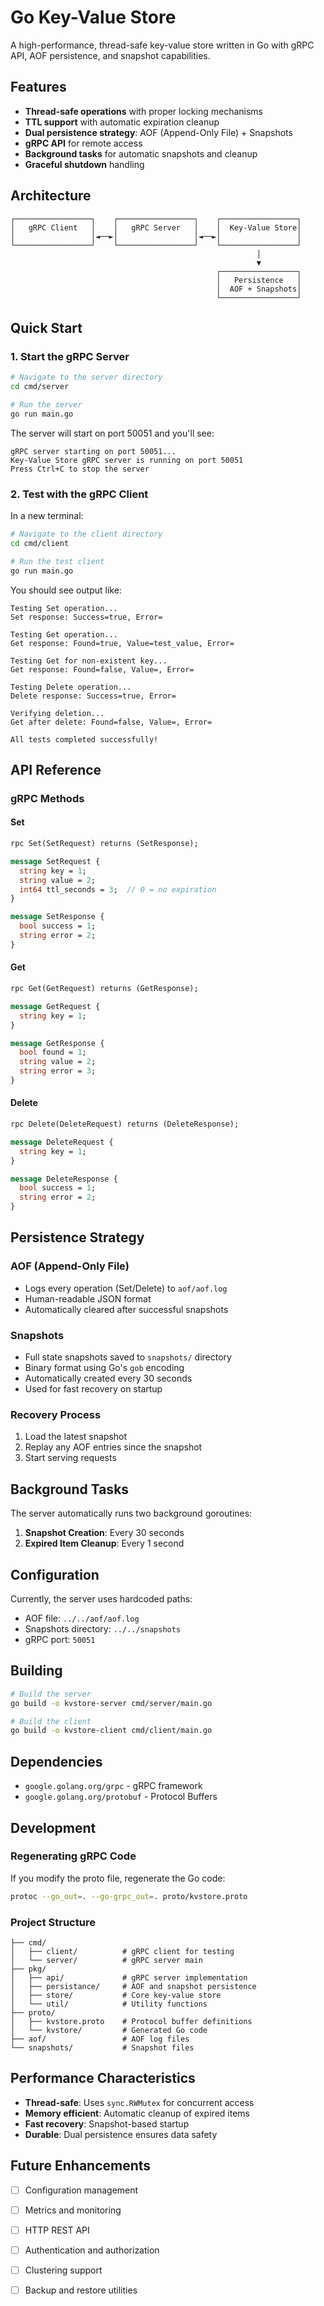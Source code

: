 # Go Key-Value Store

A high-performance, thread-safe key-value store written in Go with gRPC API, AOF persistence, and snapshot capabilities.

## Features

- **Thread-safe operations** with proper locking mechanisms
- **TTL support** with automatic expiration cleanup
- **Dual persistence strategy**: AOF (Append-Only File) + Snapshots
- **gRPC API** for remote access
- **Background tasks** for automatic snapshots and cleanup
- **Graceful shutdown** handling

## Architecture

```
┌─────────────────┐    ┌─────────────────┐    ┌─────────────────┐
│   gRPC Client   │    │   gRPC Server   │    │  Key-Value Store│
│                 │◄──►│                 │◄──►│                 │
└─────────────────┘    └─────────────────┘    └─────────────────┘
                                                       │
                                                       ▼
                                              ┌─────────────────┐
                                              │   Persistence   │
                                              │  AOF + Snapshots│
                                              └─────────────────┘
```

## Quick Start

### 1. Start the gRPC Server

```bash
# Navigate to the server directory
cd cmd/server

# Run the server
go run main.go
```

The server will start on port 50051 and you'll see:
```
gRPC server starting on port 50051...
Key-Value Store gRPC server is running on port 50051
Press Ctrl+C to stop the server
```

### 2. Test with the gRPC Client

In a new terminal:

```bash
# Navigate to the client directory
cd cmd/client

# Run the test client
go run main.go
```

You should see output like:
```
Testing Set operation...
Set response: Success=true, Error=

Testing Get operation...
Get response: Found=true, Value=test_value, Error=

Testing Get for non-existent key...
Get response: Found=false, Value=, Error=

Testing Delete operation...
Delete response: Success=true, Error=

Verifying deletion...
Get after delete: Found=false, Value=, Error=

All tests completed successfully!
```

## API Reference

### gRPC Methods

#### Set
```protobuf
rpc Set(SetRequest) returns (SetResponse);

message SetRequest {
  string key = 1;
  string value = 2;
  int64 ttl_seconds = 3;  // 0 = no expiration
}

message SetResponse {
  bool success = 1;
  string error = 2;
}
```

#### Get
```protobuf
rpc Get(GetRequest) returns (GetResponse);

message GetRequest {
  string key = 1;
}

message GetResponse {
  bool found = 1;
  string value = 2;
  string error = 3;
}
```

#### Delete
```protobuf
rpc Delete(DeleteRequest) returns (DeleteResponse);

message DeleteRequest {
  string key = 1;
}

message DeleteResponse {
  bool success = 1;
  string error = 2;
}
```

## Persistence Strategy

### AOF (Append-Only File)
- Logs every operation (Set/Delete) to `aof/aof.log`
- Human-readable JSON format
- Automatically cleared after successful snapshots

### Snapshots
- Full state snapshots saved to `snapshots/` directory
- Binary format using Go's `gob` encoding
- Automatically created every 30 seconds
- Used for fast recovery on startup

### Recovery Process
1. Load the latest snapshot
2. Replay any AOF entries since the snapshot
3. Start serving requests

## Background Tasks

The server automatically runs two background goroutines:

1. **Snapshot Creation**: Every 30 seconds
2. **Expired Item Cleanup**: Every 1 second

## Configuration

Currently, the server uses hardcoded paths:
- AOF file: `../../aof/aof.log`
- Snapshots directory: `../../snapshots`
- gRPC port: `50051`

## Building

```bash
# Build the server
go build -o kvstore-server cmd/server/main.go

# Build the client
go build -o kvstore-client cmd/client/main.go
```

## Dependencies

- `google.golang.org/grpc` - gRPC framework
- `google.golang.org/protobuf` - Protocol Buffers

## Development

### Regenerating gRPC Code

If you modify the proto file, regenerate the Go code:

```bash
protoc --go_out=. --go-grpc_out=. proto/kvstore.proto
```

### Project Structure

```
├── cmd/
│   ├── client/          # gRPC client for testing
│   └── server/          # gRPC server main
├── pkg/
│   ├── api/             # gRPC server implementation
│   ├── persistance/     # AOF and snapshot persistence
│   ├── store/           # Core key-value store
│   └── util/            # Utility functions
├── proto/
│   ├── kvstore.proto    # Protocol buffer definitions
│   └── kvstore/         # Generated Go code
├── aof/                 # AOF log files
└── snapshots/           # Snapshot files
```

## Performance Characteristics

- **Thread-safe**: Uses `sync.RWMutex` for concurrent access
- **Memory efficient**: Automatic cleanup of expired items
- **Fast recovery**: Snapshot-based startup
- **Durable**: Dual persistence ensures data safety

## Future Enhancements

- [ ] Configuration management
- [ ] Metrics and monitoring
- [ ] HTTP REST API
- [ ] Authentication and authorization
- [ ] Clustering support
- [ ] Backup and restore utilities

